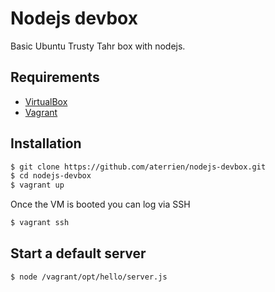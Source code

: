 Nodejs devbox
================

Basic Ubuntu Trusty Tahr box with nodejs.

Requirements
------------

* [VirtualBox](https://www.virtualbox.org)
* [Vagrant](http://vagrantup.com)

Installation
------------

```bash
$ git clone https://github.com/aterrien/nodejs-devbox.git
$ cd nodejs-devbox
$ vagrant up
```

Once the VM is booted you can log via SSH

```bash
$ vagrant ssh
```

Start a default server
------------
```bash
$ node /vagrant/opt/hello/server.js
```

